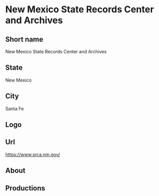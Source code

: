 # New Mexico State Records Center and Archives

## Short name

New Mexico State Records Center and Archives

## State

New Mexico

## City

Santa Fe

## Logo

## Url

https://www.srca.nm.gov/

## About

## Productions 
 
